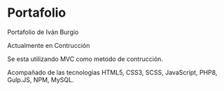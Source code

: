﻿# Portafolio
Portafolio de Iván Burgio

Actualmente en Contrucción


Se esta utilizando MVC como metodo de contrucción.

Acompañado de las tecnologias HTML5, CSS3, SCSS, JavaScript, PHP8, Gulp.JS, NPM, MySQL.
